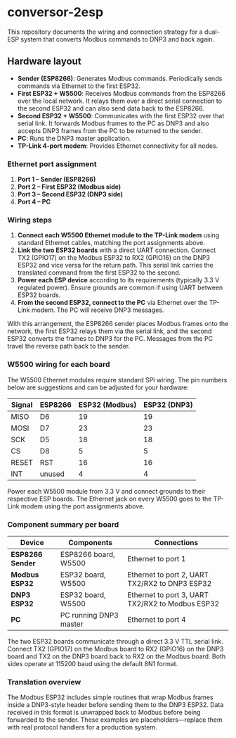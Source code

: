 # conversor-2esp

This repository documents the wiring and connection strategy for a dual-ESP system that converts Modbus commands to DNP3 and back again.

## Hardware layout

- **Sender (ESP8266)**: Generates Modbus commands. Periodically sends commands via Ethernet to the first ESP32.
- **First ESP32 + W5500**: Receives Modbus commands from the ESP8266 over the local network. It relays them over a direct serial connection to the second ESP32 and can also send data back to the ESP8266.
- **Second ESP32 + W5500**: Communicates with the first ESP32 over that serial link. It forwards Modbus frames to the PC as DNP3 and also accepts DNP3 frames from the PC to be returned to the sender.
- **PC**: Runs the DNP3 master application.
- **TP-Link 4‑port modem**: Provides Ethernet connectivity for all nodes.

### Ethernet port assignment

1. **Port 1 – Sender (ESP8266)**
2. **Port 2 – First ESP32 (Modbus side)**
3. **Port 3 – Second ESP32 (DNP3 side)**
4. **Port 4 – PC**

### Wiring steps

1. **Connect each W5500 Ethernet module to the TP-Link modem** using standard Ethernet cables, matching the port assignments above.
2. **Link the two ESP32 boards** with a direct UART connection. Connect TX2 (GPIO17) on the Modbus ESP32 to RX2 (GPIO16) on the DNP3 ESP32 and vice versa for the return path. This serial link carries the translated command from the first ESP32 to the second.
3. **Power each ESP device** according to its requirements (typically 3.3&nbsp;V regulated power). Ensure grounds are common if using UART between ESP32 boards.
4. **From the second ESP32, connect to the PC** via Ethernet over the TP-Link modem. The PC will receive DNP3 messages.

With this arrangement, the ESP8266 sender places Modbus frames onto the network, the first ESP32 relays them via the serial link, and the second ESP32 converts the frames to DNP3 for the PC. Messages from the PC travel the reverse path back to the sender.

### W5500 wiring for each board

The W5500 Ethernet modules require standard SPI wiring. The pin numbers below are suggestions and can be adjusted for your hardware:

| Signal | ESP8266 | ESP32 (Modbus) | ESP32 (DNP3) |
| ------ | ------- | -------------- | ------------- |
| MISO   | D6      | 19             | 19            |
| MOSI   | D7      | 23             | 23            |
| SCK    | D5      | 18             | 18            |
| CS     | D8      | 5              | 5             |
| RESET  | RST     | 16             | 16            |
| INT    | unused  | 4              | 4             |

Power each W5500 module from 3.3&nbsp;V and connect grounds to their respective ESP boards. The Ethernet jack on every W5500 goes to the TP-Link modem using the port assignments above.

### Component summary per board

| Device             | Components               | Connections                                        |
|--------------------|--------------------------|----------------------------------------------------|
| **ESP8266 Sender** | ESP8266 board, W5500     | Ethernet to port 1                                 |
| **Modbus ESP32**   | ESP32 board, W5500       | Ethernet to port 2, UART TX2/RX2 to DNP3 ESP32     |
| **DNP3 ESP32**     | ESP32 board, W5500       | Ethernet to port 3, UART TX2/RX2 to Modbus ESP32   |
| **PC**             | PC running DNP3 master   | Ethernet to port 4                                 |

The two ESP32 boards communicate through a direct 3.3&nbsp;V TTL serial link.
Connect TX2 (GPIO17) on the Modbus board to RX2 (GPIO16) on the DNP3 board and
TX2 on the DNP3 board back to RX2 on the Modbus board. Both sides operate at
115200&nbsp;baud using the default 8N1 format.

### Translation overview

The Modbus ESP32 includes simple routines that wrap Modbus frames inside a
DNP3-style header before sending them to the DNP3 ESP32. Data received in this
format is unwrapped back to Modbus before being forwarded to the sender. These
examples are placeholders—replace them with real protocol handlers for a
production system.


